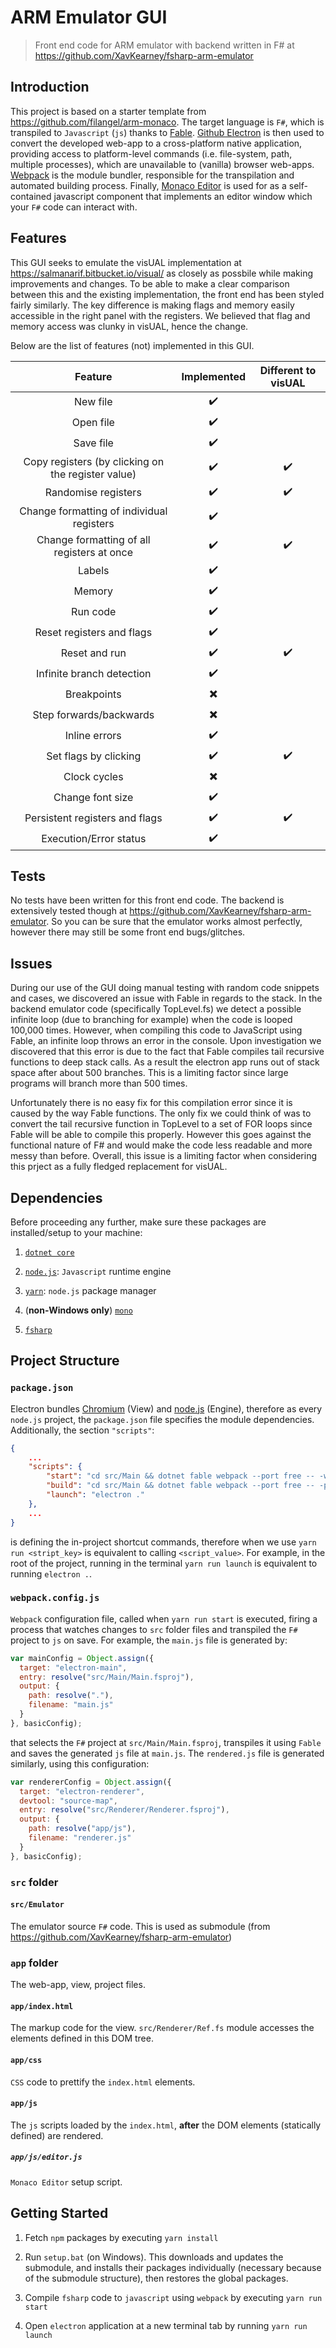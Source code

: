 # ARM Emulator GUI

> Front end code for ARM emulator with backend written in F# at https://github.com/XavKearney/fsharp-arm-emulator

## Introduction
This project is based on a starter template from https://github.com/filangel/arm-monaco.
The target language is `F#`, which is transpiled to `Javascript` (`js`) thanks to [Fable](https://fable.io).
[Github Electron](https://electronjs.org/) is then used to convert the developed web-app to a cross-platform native application,
providing access to platform-level commands (i.e. file-system, path, multiple processes), which are unavailable to
(vanilla) browser web-apps.
[Webpack](https://webpack.js.org/) is the module bundler, responsible for the transpilation and automated building process.
Finally, [Monaco Editor](https://microsoft.github.io/monaco-editor/) is used for as a self-contained javascript component that implements an editor window which your `F#` code can interact with.

## Features

This GUI seeks to emulate the visUAL implementation at https://salmanarif.bitbucket.io/visual/ as closely as possbile while making improvements and changes.  To be able to make a clear comparison between this and the existing implementation, the front end has been styled fairly similarly.  The key difference is making flags and memory easily accessible in the right panel with the registers.  We believed that flag and memory access was clunky in visUAL, hence the change.  

Below are the list of features (not) implemented in this GUI.

| Feature | Implemented | Different to visUAL |
| :---:|:---:|:---:|
| New file | ✔️ |
| Open file | ✔️ |
| Save file | ✔️ |
| Copy registers (by clicking on the register value) | ✔️ | ✔️ |
| Randomise registers | ✔️ | ✔️ |
| Change formatting of individual registers | ✔️ |
| Change formatting of all registers at once | ✔️ | ✔️
| Labels | ✔️ |
| Memory | ✔️ |
| Run code | ✔️ |
| Reset registers and flags | ✔️ |
| Reset and run | ✔️ | ✔️ |
| Infinite branch detection | ✔️ |
| Breakpoints | ✖️ |
| Step forwards/backwards | ✖️ |
| Inline errors | ✔️ | 
| Set flags by clicking | ✔️ | ✔️
| Clock cycles | ✖️ |
| Change font size | ✔️ |
| Persistent registers and flags | ✔️ | ✔️
| Execution/Error status | ✔️ | 


## Tests

No tests have been written for this front end code.  The backend is extensively tested though at https://github.com/XavKearney/fsharp-arm-emulator.  So you can be sure that the emulator works almost perfectly, however there may still be some front end bugs/glitches.


## Issues

During our use of the GUI doing manual testing with random code snippets and cases, we discovered an issue with Fable in regards to the stack.  In the backend emulator code (specifically TopLevel.fs) we detect a possible infinite loop (due to branching for example) when the code is looped 100,000 times.  However, when compiling this code to JavaScript using Fable, an infinite loop throws an error in the console.  Upon investigation we discovered that this error is due to the fact that Fable compiles tail recursive functions to deep stack calls.  As a result the electron app runs out of stack space after about 500 branches.  This is a limiting factor since large programs will branch more than 500 times.  

Unfortunately there is no easy fix for this compilation error since it is caused by the way Fable functions.  The only fix we could think of was to convert the tail recursive function in TopLevel to a set of FOR loops since Fable will be able to compile this properly.  However this goes against the functional nature of F# and would make the code less readable and more messy than before.  Overall, this issue is a limiting factor when considering this prject as a fully fledged replacement for visUAL.


## Dependencies

Before proceeding any further, make sure these packages are installed/setup to your machine:

1. [`dotnet core`](https://www.microsoft.com/net/learn/get-started/)

2. [`node.js`](https://nodejs.org/en/download/): `Javascript` runtime engine

3. [`yarn`](https://yarnpkg.com/en/docs/install): `node.js` package manager

4. (**non-Windows only**) [`mono`](http://www.mono-project.com/docs/getting-started/install/)

5. [`fsharp`](http://fsharp.org/use/)

## Project Structure

### `package.json`

Electron bundles [Chromium](https://www.chromium.org/) (View) and [node.js](https://nodejs.org/en/) (Engine),
therefore as every `node.js` project, the `package.json` file specifies the module dependencies.
Additionally, the section `"scripts"`:

```json
{
    ...
    "scripts": {
        "start": "cd src/Main && dotnet fable webpack --port free -- -w --config webpack.config.js",
        "build": "cd src/Main && dotnet fable webpack --port free -- -p --config webpack.config.js",
        "launch": "electron ."
    },
    ...
}
```

is defining the in-project shortcut commands, therefore when we use `yarn run <stript_key>` is equivalent
to calling `<script_value>`. For example, in the root of the project, running in the terminal
`yarn run launch` is equivalent to running `electron .`.

### `webpack.config.js`

`Webpack` configuration file, called when `yarn run start` is executed, firing a process that watches changes
to `src` folder files and transpiled the `F#` project to `js` on save.
For example, the `main.js` file is generated by:

```js
var mainConfig = Object.assign({
  target: "electron-main",
  entry: resolve("src/Main/Main.fsproj"),
  output: {
    path: resolve("."),
    filename: "main.js"
  }
}, basicConfig);
```

that selects the `F#` project at `src/Main/Main.fsproj`, transpiles it using `Fable` and saves the
generated `js` file at `main.js`.
The `rendered.js` file is generated similarly, using this configuration:

```js
var rendererConfig = Object.assign({
  target: "electron-renderer",
  devtool: "source-map",
  entry: resolve("src/Renderer/Renderer.fsproj"),
  output: {
    path: resolve("app/js"),
    filename: "renderer.js"
  }
}, basicConfig);
```

### `src` folder

#### `src/Emulator`

The emulator source `F#` code. This is used as submodule (from https://github.com/XavKearney/fsharp-arm-emulator) 

### `app` folder

The web-app, view, project files.

#### `app/index.html`

The markup code for the view.
`src/Renderer/Ref.fs` module accesses the elements defined in this DOM tree.

#### `app/css`

`CSS` code to prettify the `index.html` elements.

#### `app/js`

The `js` scripts loaded by the `index.html`, **after** the DOM elements (statically defined) are rendered.

##### `app/js/editor.js`

`Monaco Editor` setup script.

## Getting Started

1. Fetch `npm` packages by executing `yarn install`

2. Run `setup.bat` (on Windows). This downloads and updates the submodule, and installs their packages individually (necessary because of the submodule structure), then restores the global packages.

3. Compile `fsharp` code to `javascript` using `webpack` by executing `yarn run start`

4. Open `electron` application at a new terminal tab by running `yarn run launch`